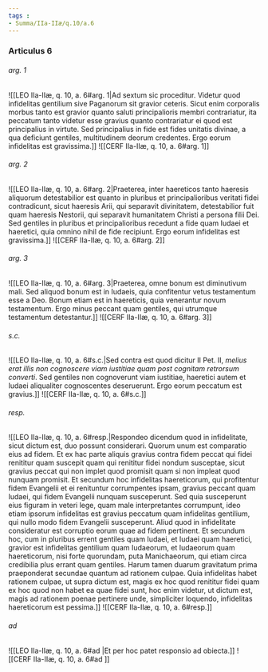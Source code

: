 ```yaml
---
tags : 
- Summa/IIa-IIæ/q.10/a.6
---
```


### Articulus 6

###### arg. 1
![[LEO IIa-IIæ, q. 10, a. 6#arg. 1|Ad sextum sic proceditur. Videtur quod infidelitas gentilium sive Paganorum sit gravior ceteris. Sicut enim corporalis morbus tanto est gravior quanto saluti principalioris membri contrariatur, ita peccatum tanto videtur esse gravius quanto contrariatur ei quod est principalius in virtute. Sed principalius in fide est fides unitatis divinae, a qua deficiunt gentiles, multitudinem deorum credentes. Ergo eorum infidelitas est gravissima.]]
![[CERF IIa-IIæ, q. 10, a. 6#arg. 1]]

###### arg. 2
![[LEO IIa-IIæ, q. 10, a. 6#arg. 2|Praeterea, inter haereticos tanto haeresis aliquorum detestabilior est quanto in pluribus et principalioribus veritati fidei contradicunt, sicut haeresis Arii, qui separavit divinitatem, detestabilior fuit quam haeresis Nestorii, qui separavit humanitatem Christi a persona filii Dei. Sed gentiles in pluribus et principalioribus recedunt a fide quam Iudaei et haeretici, quia omnino nihil de fide recipiunt. Ergo eorum infidelitas est gravissima.]]
![[CERF IIa-IIæ, q. 10, a. 6#arg. 2]]

###### arg. 3
![[LEO IIa-IIæ, q. 10, a. 6#arg. 3|Praeterea, omne bonum est diminutivum mali. Sed aliquod bonum est in Iudaeis, quia confitentur vetus testamentum esse a Deo. Bonum etiam est in haereticis, quia venerantur novum testamentum. Ergo minus peccant quam gentiles, qui utrumque testamentum detestantur.]]
![[CERF IIa-IIæ, q. 10, a. 6#arg. 3]]

###### s.c.
![[LEO IIa-IIæ, q. 10, a. 6#s.c.|Sed contra est quod dicitur II Pet. II, *melius erat illis non cognoscere viam iustitiae quam post cognitam retrorsum converti*. Sed gentiles non cognoverunt viam iustitiae, haeretici autem et Iudaei aliqualiter cognoscentes deseruerunt. Ergo eorum peccatum est gravius.]]
![[CERF IIa-IIæ, q. 10, a. 6#s.c.]]

###### resp.
![[LEO IIa-IIæ, q. 10, a. 6#resp.|Respondeo dicendum quod in infidelitate, sicut dictum est, duo possunt considerari. Quorum unum est comparatio eius ad fidem. Et ex hac parte aliquis gravius contra fidem peccat qui fidei renititur quam suscepit quam qui renititur fidei nondum susceptae, sicut gravius peccat qui non implet quod promisit quam si non impleat quod nunquam promisit. Et secundum hoc infidelitas haereticorum, qui profitentur fidem Evangelii et ei renituntur corrumpentes ipsam, gravius peccant quam Iudaei, qui fidem Evangelii nunquam susceperunt. Sed quia susceperunt eius figuram in veteri lege, quam male interpretantes corrumpunt, ideo etiam ipsorum infidelitas est gravius peccatum quam infidelitas gentilium, qui nullo modo fidem Evangelii susceperunt. Aliud quod in infidelitate consideratur est corruptio eorum quae ad fidem pertinent. Et secundum hoc, cum in pluribus errent gentiles quam Iudaei, et Iudaei quam haeretici, gravior est infidelitas gentilium quam Iudaeorum, et Iudaeorum quam haereticorum, nisi forte quorundam, puta Manichaeorum, qui etiam circa credibilia plus errant quam gentiles. Harum tamen duarum gravitatum prima praeponderat secundae quantum ad rationem culpae. Quia infidelitas habet rationem culpae, ut supra dictum est, magis ex hoc quod renititur fidei quam ex hoc quod non habet ea quae fidei sunt, hoc enim videtur, ut dictum est, magis ad rationem poenae pertinere unde, simpliciter loquendo, infidelitas haereticorum est pessima.]]
![[CERF IIa-IIæ, q. 10, a. 6#resp.]]

###### ad 
![[LEO IIa-IIæ, q. 10, a. 6#ad |Et per hoc patet responsio ad obiecta.]]
![[CERF IIa-IIæ, q. 10, a. 6#ad ]]

